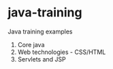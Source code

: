 # java-training
Java training examples
1. Core java
2. Web technologies - CSS/HTML
3. Servlets and JSP

